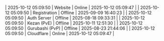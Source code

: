 | 2025-10-12 05:09:50 | Website | Online | 2025-10-12 05:09:47 |
| 2025-10-12 05:09:50 | Registration | Offline | 2025-09-09 16:40:23 |
| 2025-10-12 05:09:50 | Auth Server | Offline | 2025-08-18 09:33:31 |
| 2025-10-12 05:09:50 | Kezan (PvE) | Offline | 2025-10-11 12:51:30 |
| 2025-10-12 05:09:50 | Gurubashi (PvP) | Offline | 2025-08-23 21:44:06 |
| 2025-10-12 05:09:50 | Cloudflare | Online | 2025-10-12 05:09:47 |
